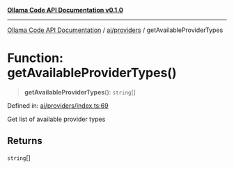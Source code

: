 [**Ollama Code API Documentation v0.1.0**](../../../README.md)

***

[Ollama Code API Documentation](../../../modules.md) / [ai/providers](../README.md) / getAvailableProviderTypes

# Function: getAvailableProviderTypes()

> **getAvailableProviderTypes**(): `string`[]

Defined in: [ai/providers/index.ts:69](https://github.com/erichchampion/ollama-code/blob/b99cb69c24326793ea2d4f713f56de8fdfcd084d/ollama-code/src/ai/providers/index.ts#L69)

Get list of available provider types

## Returns

`string`[]
